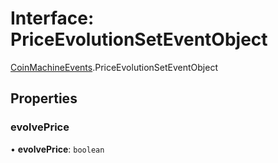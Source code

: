 # Interface: PriceEvolutionSetEventObject

[CoinMachineEvents](../modules/CoinMachineEvents.md).PriceEvolutionSetEventObject

## Properties

### evolvePrice

• **evolvePrice**: `boolean`
